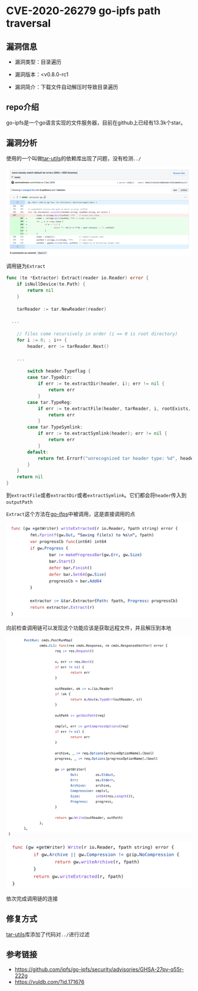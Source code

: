 # CVE-2020-26279 go-ipfs path traversal

## 漏洞信息

- 漏洞类型：目录遍历

- 漏洞版本：<v0.8.0-rc1
- 漏洞简介：下载文件自动解压时导致目录遍历

## repo介绍
go-ipfs是一个go语言实现的文件服务器，目前在github上已经有13.3k个star。

## 漏洞分析

使用的一个叫做[tar-utils](https://github.com/whyrusleeping/tar-utils/commit/20a61371de5b51380bbdb0c7935b30b0625ac227)的依赖库出现了问题，没有检测`../`

![1](images/1.png)

调用链为`Extract`

```go
func (te *Extractor) Extract(reader io.Reader) error {
	if isNullDevice(te.Path) {
		return nil
	}

	tarReader := tar.NewReader(reader)

  ...

	// files come recursively in order (i == 0 is root directory)
	for i := 0; ; i++ {
		header, err := tarReader.Next()

    ...

		switch header.Typeflag {
		case tar.TypeDir:
			if err := te.extractDir(header, i); err != nil {
				return err
			}
		case tar.TypeReg:
			if err := te.extractFile(header, tarReader, i, rootExists, rootIsDir); err != nil {
				return err
			}
		case tar.TypeSymlink:
			if err := te.extractSymlink(header); err != nil {
				return err
			}
		default:
			return fmt.Errorf("unrecognized tar header type: %d", header.Typeflag)
		}
	}
	return nil
}
```

到`extractFile`或者`extractDir`或者`extractSymlink`。它们都会将`header`传入到`outputPath`

`Extract`这个方法在[go-ifps](https://github.com/ipfs/go-ipfs/blob/04e7e9502e09959171c31bb880255ddda17ed848/core/commands/get.go#L190)中被调用，这是直接调用的点

![2](images/2.png)

向前检查调用链可以发现这个功能应该是获取远程文件，并且解压到本地

![3](images/3.png)

![4](images/4.png)

依次完成调用链的连接

## 修复方式
[tar-utils](https://github.com/whyrusleeping/tar-utils/commit/20a61371de5b51380bbdb0c7935b30b0625ac227)库添加了代码对`../`进行过滤

## 参考链接

- https://github.com/ipfs/go-ipfs/security/advisories/GHSA-27pv-q55r-222g
- https://vuldb.com/?id.171676